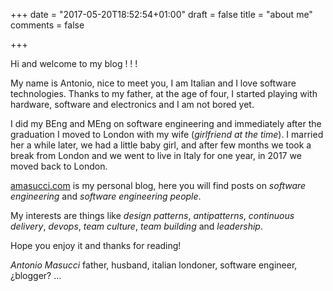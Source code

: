 +++
date = "2017-05-20T18:52:54+01:00"
draft = false
title = "about me"
comments = false


+++

Hi and welcome to my blog ! ! !

My name is Antonio, nice to meet you, I am Italian and I love software technologies. 
Thanks to my father, at the age of four, I started playing with hardware, software and electronics and I am not bored yet.

I did my BEng and MEng on software engineering and immediately after the graduation I moved to London with my wife (*girlfriend at the time*). I married her a while later, we had a little baby girl, and after few months we took a break from London and we went to live in Italy for one year, in 2017 we moved back to London.

[amasucci.com](https://amasucci.com/) is my personal blog, here you will find posts on _software engineering_ and _software engineering people_.

My interests are things like *design patterns*, *antipatterns*, *continuous delivery*, *devops*, *team culture*, *team building* and *leadership*.

Hope you enjoy it and thanks for reading!

*Antonio Masucci* father, husband, italian londoner, software engineer, ¿blogger? ...
